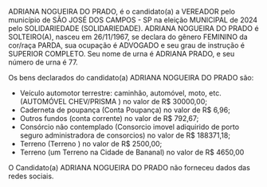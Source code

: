 ADRIANA NOGUEIRA DO PRADO, é o candidato(a) a VEREADOR pelo município de SÃO JOSÉ DOS CAMPOS - SP na eleição MUNICIPAL de 2024 pelo SOLIDARIEDADE (SOLIDARIEDADE). ADRIANA NOGUEIRA DO PRADO é SOLTEIRO(A), nasceu em 26/11/1967, se declara do gênero FEMININO da cor/raça PARDA, sua ocupação é ADVOGADO e seu grau de instrução é SUPERIOR COMPLETO. Seu nome de urna é ADRIANA PRADO, e seu número de urna é 77.

Os bens declarados do candidato(a) ADRIANA NOGUEIRA DO PRADO são: 
- Veículo automotor terrestre: caminhão, automóvel, moto, etc. (AUTOMÓVEL CHEV/PRISMA ) no valor de R$ 30000,00;
- Caderneta de poupança (Conta Poupança) no valor de R$ 6,96;
- Outros fundos (conta corrente) no valor de R$ 792,67;
- Consórcio não contemplado (Consorcio imovel adiquirido de porto seguro administradora de consorcios) no valor de R$ 188371,18;
- Terreno (Terreno ) no valor de R$ 2500,00;
- Terreno (um Terreno na Cidade de Bananal) no valor de R$ 4650,00

O Candidato(a) ADRIANA NOGUEIRA DO PRADO não forneceu dados das redes sociais.